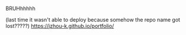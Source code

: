 BRUHhhhhh 


(last time it wasn't able to deploy because somehow the repo name got lost?????)
https://jzhou-k.github.io/portfolio/ 
